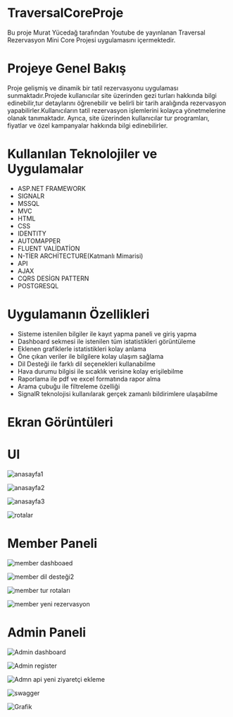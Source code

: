 # TraversalCoreProje
Bu proje Murat Yücedağ tarafından Youtube de yayınlanan Traversal Rezervasyon Mini Core Projesi uygulamasını içermektedir.
# Projeye Genel Bakış
Proje gelişmiş ve dinamik bir tatil rezervasyonu uygulaması sunmaktadır.Projede kullanıcılar site üzerinden gezi turları hakkında bilgi edinebilir,tur detaylarını öğrenebilir ve belirli bir tarih aralığında rezervasyon yapabilirler.Kullanıcıların tatil rezervasyon işlemlerini  kolayca yönetmelerine olanak tanımaktadır. Ayrıca, site üzerinden kullanıcılar tur programları, fiyatlar ve özel kampanyalar hakkında bilgi edinebilirler.
# Kullanılan Teknolojiler ve Uygulamalar
- ASP.NET FRAMEWORK
- SIGNALR
- MSSQL
- MVC
- HTML
- CSS
- IDENTITY
- AUTOMAPPER
- FLUENT VALİDATİON
- N-TİER ARCHİTECTURE(Katmanlı Mimarisi)
- API
- AJAX
- CQRS DESİGN PATTERN
- POSTGRESQL
# Uygulamanın Özellikleri
- Sisteme istenilen bilgiler ile kayıt yapma paneli ve giriş yapma
- Dashboard sekmesi ile istenilen tüm istatistikleri görüntüleme
- Eklenen grafiklerle istatistikleri kolay anlama
- Öne çıkan veriler ile bilgilere kolay ulaşım sağlama
- Dil Desteği ile farklı dil seçenekleri kullanabilme
- Hava durumu bilgisi ile sıcaklık verisine kolay erişilebilme
- Raporlama ile pdf ve excel formatında rapor alma
- Arama çubuğu ile filtreleme özelliği
- SignalR teknolojisi kullanılarak gerçek zamanlı bildirimlere ulaşabilme
# Ekran Görüntüleri
# UI
![anasayfa1](https://github.com/user-attachments/assets/851af883-3f77-413f-8e2b-3e10353d70cc)


![anasayfa2](https://github.com/user-attachments/assets/69276871-7d89-484e-b151-a3fcca4af1bb)


![anasayfa3](https://github.com/user-attachments/assets/c7699f13-6cbb-4d0b-b39f-4e623d821a32)


![rotalar](https://github.com/user-attachments/assets/2dc440c8-fcac-46cd-836d-9dbcc2d95b70)


# Member Paneli

![member dashboaed](https://github.com/user-attachments/assets/0e80a705-02bf-456d-b20f-ffe078acfbd5)


![member dil desteği2](https://github.com/user-attachments/assets/5a54339a-be94-4f81-bb91-e781f9aece04)


![member tur rotaları](https://github.com/user-attachments/assets/af437625-d582-450c-acfb-ce2104685601)


![member yeni rezervasyon](https://github.com/user-attachments/assets/7d0bd9e5-f290-4a4a-80a2-882ac886f766)



# Admin Paneli

![Admin dashboard](https://github.com/user-attachments/assets/2290a6d9-4465-442d-a2b3-08b229285e9a)


![Admin register](https://github.com/user-attachments/assets/65b33864-ed68-45bc-9c17-b091ee18982c)


![Admn api yeni ziyaretçi ekleme](https://github.com/user-attachments/assets/c9a047ae-f16f-42e2-a7ed-362bc98d6560)


![swagger](https://github.com/user-attachments/assets/6e091428-1b8b-46df-900f-b168ca639e39)


![Grafik](https://github.com/user-attachments/assets/b43f694b-c1b9-42f8-89fa-afe7ed24a8aa)
